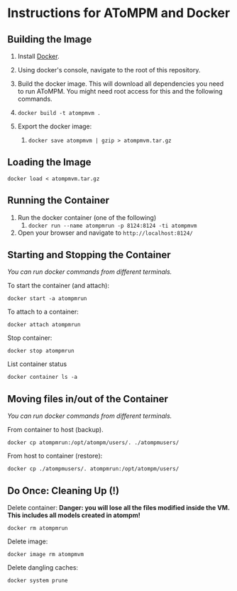 # Instructions for AToMPM and Docker

 
## Building the Image

1. Install [Docker](https://www.docker.com/).

1. Using docker's console, navigate to the root of this repository.

1. Build the docker image. This will download all dependencies you need to run AToMPM. You might need root access for this and the following commands.

1. `docker build -t atompmvm .`

1. Export the docker image:

   1. `docker save atompmvm | gzip > atompmvm.tar.gz`

## Loading the Image

```
docker load < atompmvm.tar.gz
```

## Running the Container

1. Run the docker container (one of the following)
   1. `docker run --name atompmrun -p 8124:8124 -ti atompmvm` 
1. Open your browser and navigate to `http://localhost:8124/`

## Starting and Stopping the Container

*You can run docker commands from different terminals.*

To start the container (and attach):
```
docker start -a atompmrun 
```

To attach to a container:
```
docker attach atompmrun
```

Stop container:
```
docker stop atompmrun
```

List container status
```
docker container ls -a
```

## Moving files in/out of the Container

*You can run docker commands from different terminals.*

From container to host (backup).
```
docker cp atompmrun:/opt/atompm/users/. ./atompmusers/
```

From host to container (restore):
```
docker cp ./atompmusers/. atompmrun:/opt/atompm/users/
```

## Do Once: Cleaning Up (!)

Delete container:
**Danger: you will lose all the files modified inside the VM. This includes all models created in atompm!**
```
docker rm atompmrun
```

Delete image:
```
docker image rm atompmvm
```

Delete dangling caches:
```
docker system prune
```

